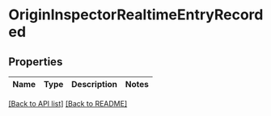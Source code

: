 # OriginInspectorRealtimeEntryRecorded

## Properties

Name | Type | Description | Notes
------------ | ------------- | ------------- | -------------

[[Back to API list]](../README.md#documentation-for-api-endpoints) [[Back to README]](../README.md)


